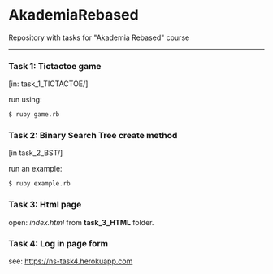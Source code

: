 # AkademiaRebased
Repository with tasks for "Akademia Rebased" course

--------------------------------------------------

### Task 1: Tictactoe game

[in: task_1_TICTACTOE/]

run using: 
```bash
$ ruby game.rb
```

### Task 2: Binary Search Tree create method

[in task_2_BST/]

run an example: 
```bash
$ ruby example.rb
```

### Task 3: Html page

open: *index.html* from **task_3_HTML** folder.


### Task 4: Log in page form

see: https://ns-task4.herokuapp.com
